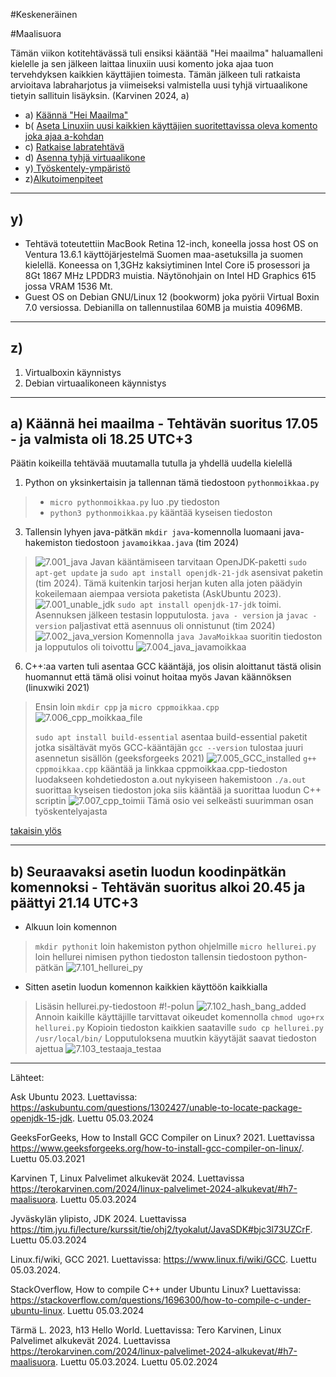#Keskeneräinen

#Maalisuora

Tämän viikon kotitehtävässä tuli ensiksi kääntää "Hei maailma" haluamalleni kielelle ja sen jälkeen laittaa linuxiin uusi komento joka ajaa tuon tervehdyksen kaikkien käyttäjien toimesta. Tämän jälkeen tuli ratkaista arvioitava labraharjotus ja viimeiseksi valmistella uusi tyhjä virtuaalikone tietyin sallituin lisäyksin. (Karvinen 2024, a)

- a) [Käännä "Hei Maailma"]()
- b( [Aseta Linuxiin uusi kaikkien käyttäjien suoritettavissa oleva komento joka ajaa a-kohdan]()
- c) [Ratkaise labratehtävä]()
- d) [Asenna tyhjä virtuaalikone]()
- y)[ Työskentely-ympäristö](https://github.com/syjaka/Linux-Palvelimet-2024/new/main#y)
- z)[Alkutoimenpiteet]()

---

## y)

  - Tehtävä toteutettiin MacBook Retina 12-inch, koneella jossa host OS on Ventura 13.6.1 käyttöjärjestelmä Suomen maa-asetuksilla ja suomen kielellä. Koneessa on 1,3GHz kaksiytiminen Intel Core i5 prosessori ja 8Gt 1867 MHz LPDDR3 muistia. Näytönohjain on Intel HD Graphics 615 jossa VRAM 1536 Mt.
  - Guest OS on Debian GNU/Linux 12 (bookworm) joka pyörii Virtual Boxin 7.0 versiossa. Debianilla on tallennustilaa 60MB ja muistia 4096MB.

---

## z)

 1. Virtualboxin käynnistys
 2. Debian virtuaalikoneen käynnistys

---

## a) Käännä hei maailma - Tehtävän suoritus 17.05 - ja valmista oli 18.25 UTC+3  
Päätin koikeilla tehtävää muutamalla tutulla ja yhdellä uudella kielellä
  
  1. Python on yksinkertaisin ja tallennan tämä tiedostoon `pythonmoikkaa.py`
   > - `micro pythonmoikkaa.py` luo .py tiedoston
   > - `python3 pythonmoikkaa.py` kääntää kyseisen tiedoston
      
  3. Tallensin lyhyen java-pätkän `mkdir java`-komennolla luomaani java-hakemiston tiedostoon `javamoikkaa.java` (tim 2024)
   > ![7.001_java]()
   > Javan kääntämiseen tarvitaan OpenJDK-paketti 
   > `sudo apt-get update` ja `sudo apt install openjdk-21-jdk` asensivat paketin (tim 2024).
   > Tämä kuitenkin tarjosi herjan kuten alla joten päädyin kokeilemaan aiempaa versiota paketista (AskUbuntu 2023).
   > ![7.001_unable_jdk]()
   > `sudo apt install openjdk-17-jdk` toimi.
   >  Asennuksen jälkeen testasin lopputulosta. `java - version` ja `javac -version` paljastivat että asennuus oli onnistunut (tim 2024)
   > ![7.002_java_version]()
   > Komennolla `java JavaMoikkaa` suoritin tiedoston ja lopputulos oli toivottu
   > ![7.004_java_javamoikkaa]()

  6. C++:aa varten tuli asentaa GCC kääntäjä, jos olisin aloittanut tästä olisin huomannut että tämä olisi voinut hoitaa myös Javan käännöksen (linuxwiki 2021)
  > Ensin loin `mkdir cpp` ja `micro cppmoikkaa.cpp`
  > ![7.006_cpp_moikkaa_file]()
  > 
  > `sudo apt install build-essential` asentaa build-essential paketit jotka sisältävät myös GCC-kääntäjän
  >  `gcc --version` tulostaa juuri asennetun sisällön (geeksforgeeks 2021)
  > ![ 7.005_GCC_installed]()
  > `g++ cppmoikkaa.cpp` kääntää ja linkkaa cppmoikkaa.cpp-tiedoston luodakseen kohdetiedoston a.out nykyiseen hakemistoon
  > `./a.out` suorittaa kyseisen tiedoston joka siis kääntää ja suorittaa luodun C++ scriptin 
  > ![7.007_cpp_toimii]()
  > Tämä osio vei selkeästi suurimman osan työskentelyajasta 

[takaisin ylös]()

---

## b) Seuraavaksi asetin luodun koodinpätkän komennoksi - Tehtävän suoritus alkoi 20.45 ja päättyi 21.14 UTC+3
  - Alkuun loin komennon
  > `mkdir pythonit` loin hakemiston python ohjelmille
  > `micro hellurei.py` loin hellurei nimisen python tiedoston
  > tallensin tiedostoon python-pätkän
  > ![7.101_hellurei_py]()
  - Sitten asetin luodun komennon kaikkien käyttöön kaikkialla
  > Lisäsin hellurei.py-tiedostoon #!-polun
  > ![7.102_hash_bang_added]()
  > Annoin kaikille käyttäjille tarvittavat oikeudet komennolla `chmod ugo+rx hellurei.py`
  > Kopioin tiedoston kaikkien saataville `sudo cp hellurei.py /usr/local/bin/`
  > Lopputuloksena muutkin käyytäjät saavat tiedoston ajettua
  > ![7.103_testaaja_testaa]()

  
---

Lähteet:

Ask Ubuntu 2023. Luettavissa: https://askubuntu.com/questions/1302427/unable-to-locate-package-openjdk-15-jdk. Luettu 05.03.2024

GeeksForGeeks, How to Install GCC Compiler on Linux? 2021. Luettavissa https://www.geeksforgeeks.org/how-to-install-gcc-compiler-on-linux/. Luettu 05.03.2021

Karvinen T, Linux Palvelimet alkukevät 2024. Luettavissa https://terokarvinen.com/2024/linux-palvelimet-2024-alkukevat/#h7-maalisuora. Luettu 05.03.2024

Jyväskylän ylipisto, JDK 2024. Luettavissa https://tim.jyu.fi/lecture/kurssit/tie/ohj2/tyokalut/JavaSDK#bjc3l73UZCrF. Luettu 05.03.2024

Linux.fi/wiki, GCC 2021. Luettavissa: https://www.linux.fi/wiki/GCC. Luettu 05.03.2024.

StackOverflow, How to compile C++ under Ubuntu Linux? Luettavissa: https://stackoverflow.com/questions/1696300/how-to-compile-c-under-ubuntu-linux. Luettu 05.03.2024

Tärmä L. 2023, h13 Hello World. Luettavissa: Tero Karvinen, Linux Palvelimet alkukevät 2024. Luettavissa https://terokarvinen.com/2024/linux-palvelimet-2024-alkukevat/#h7-maalisuora. Luettu 05.03.2024. Luettu 05.02.2024

  
  
  
  

